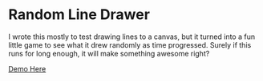 # Random Line Drawer
I wrote this mostly to test drawing lines to a canvas, but it turned into a fun little game to see what it drew randomly as time progressed. Surely if this runs for long enough, it will make something awesome right?

[Demo Here](https://ajcolson.github.io/Random-Line-Drawer/)
